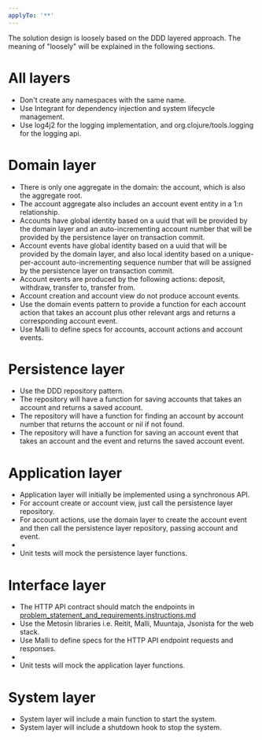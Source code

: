 ```yaml
---
applyTo: '**'
---
```


The solution design is loosely based on the DDD layered approach. The meaning of "loosely" will be explained in the following sections.

# All layers
- Don't create any namespaces with the same name.
- Use Integrant for dependency injection and system lifecycle management.
- Use log4j2 for the logging implementation, and org.clojure/tools.logging for the logging api.

# Domain layer
- There is only one aggregate in the domain: the account, which is also the aggregate root.
- The account aggregate also includes an account event entity in a 1:n relationship.
- Accounts have global identity based on a uuid that will be provided by the domain layer and an auto-incrementing account number that will be provided by the persistence layer on transaction commit.
- Account events have global identity based on a uuid that will be provided by the domain layer, and also local identity based on a unique-per-account auto-incrementing sequence number that will be assigned by the persistence layer on transaction commit.
- Account events are produced by the following actions: deposit, withdraw, transfer to, transfer from.
- Account creation and account view do not produce account events.
- Use the domain events pattern to provide a function for each account action that takes an account plus other relevant args and returns a corresponding account event.
- Use Malli to define specs for accounts, account actions and account events.

# Persistence layer
- Use the DDD repository pattern.
- The repository will have a function for saving accounts that takes an account and returns a saved account.
- The repository will have a function for finding an account by account number that returns the account or nil if not found.
- The repository will have a function for saving an account event that takes an account and the event and returns the saved account event.

# Application layer
- Application layer will initially be implemented using a synchronous API.
- For account create or account view, just call the persistence layer repository.
- For account actions, use the domain layer to create the account event and then call the persistence layer repository, passing account and event.
- 
- Unit tests will mock the persistence layer functions.

# Interface layer
- The HTTP API contract should match the endpoints in [problem_statement_and_requirements.instructions.md](problem_statement_and_requirements.instructions.md)
- Use the Metosin libraries i.e. Reitit, Malli, Muuntaja, Jsonista for the web stack.
- Use Malli to define specs for the HTTP API endpoint requests and responses.
- 
- Unit tests will mock the application layer functions.

# System layer
- System layer will include a main function to start the system.
- System layer will include a shutdown hook to stop the system.